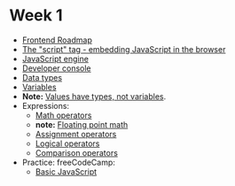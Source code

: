 # Week 1

 - <a href="https://roadmap.sh/frontend">Frontend Roadmap</a>
 - <a href="https://javascript.info/hello-world">The "script" tag - embedding JavaScript in the browser</a>
 - <a href="https://www.youtube.com/watch?v=BMKWdLX9w3M">JavaScript engine</a>
 - <a href="https://javascript.info/devtools">Developer console</a>
 - <a href="https://javascript.info/types">Data types</a> 
 - <a href="https://javascript.info/variables">Variables</a>
 - <strong>Note:</strong> <a href="https://github.com/getify/You-Dont-Know-JS/blob/1st-ed/types%20%26%20grammar/ch1.md#values-as-types">Values have types, not variables</a>.
 - Expressions:
    - <a href="https://javascript.info/operators#maths">Math operators</a>
    - <strong>note:</strong> <a href ="https://www.youtube.com/watch?v=PZRI1IfStY0">Floating point math</a>
    - <a href="https://javascript.info/operators#assignment">Assignment operators</a>
    - <a href="https://javascript.info/logical-operators">Logical operators</a>
    - <a href="https://javascript.info/comparison">Comparison operators</a>
 - Practice: freeCodeCamp:
   - <a href="https://www.freecodecamp.org/learn/javascript-algorithms-and-data-structures/#basic-javascript">Basic JavaScript<a/>